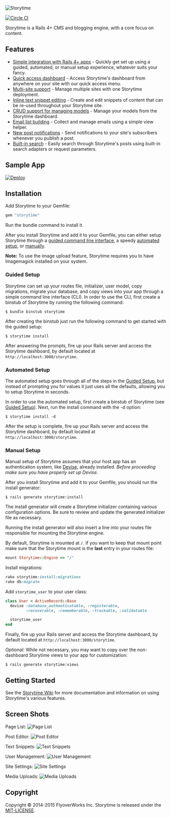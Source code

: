 ![Storytime](https://flyoverworks-com.s3.amazonaws.com/uploads/storytime/media/file/125/final-st-logo-02_thumb.png) 

[![Circle CI](https://circleci.com/gh/FlyoverWorks/storytime/tree/master.svg?style=svg)](https://circleci.com/gh/FlyoverWorks/storytime/tree/master)

Storytime is a Rails 4+ CMS and blogging engine, with a core focus on content.

## Features

* [Simple integration with Rails 4+ apps](https://github.com/FlyoverWorks/storytime/wiki/Setup) - Quickly get set up using a guided, automated, or manual setup experience, whatever suits your fancy.
* [Quick access dashboard](https://github.com/FlyoverWorks/storytime/wiki/Using-the-Quick-Access-Menu) - Access Storytime's dashboard from anywhere on your site with our quick access menu.
* [Multi-site support](https://github.com/FlyoverWorks/storytime/wiki/Multi-site-Support) - Manage multiple sites with one Storytime deployment.
* [Inline text snippet editing](https://github.com/FlyoverWorks/storytime/wiki/Text-Snippets) - Create and edit snippets of content that can be re-used throughout your Storytime site.
* [CRUD support for managing models](https://github.com/FlyoverWorks/storytime/wiki/Managing-Models) - Manage your models from the Storytime dashboard.
* [Email list building](https://github.com/FlyoverWorks/storytime/wiki/Email-Subscriptions) - Collect and manage emails using a simple view helper.
* [New post notifications](https://github.com/FlyoverWorks/storytime/wiki/Working-with-New-Post-Notifications) - Send notifications to your site's subscribers whenever you publish a post.
* [Built-in search](https://github.com/FlyoverWorks/storytime/wiki/Using-Storytime%27s-Post-Search) - Easily search through Storytime's posts using built-in search adapters or request parameters.

## Sample App

[![Deploy](https://www.herokucdn.com/deploy/button.png)](https://heroku.com/deploy?template=https://github.com/flyoverworks/storytime-example)

## Installation

Add Storytime to your Gemfile:

```ruby
gem "storytime"
```

Run the bundle command to install it.

After you install Storytime and add it to your Gemfile, you can either setup Storytime through a [guided command line interface](#guided-setup), a speedy [automated setup](#automated-setup), or [manually](#manual-setup).

**Note:** To use the image upload feature, Storytime requires you to have Imagemagick installed on your system.

### Guided Setup

Storytime can set up your routes file, initializer, user model, copy migrations, migrate your database, and copy views into your app through a simple command line interface (CLI). In order to use the CLI, first create a binstub of Storytime by running the following command:

```terminal
$ bundle binstub storytime
```

After creating the binstub just run the following command to get started with the guided setup:

```terminal
$ storytime install
```

After answering the prompts, fire up your Rails server and access the Storytime dashboard, by default located at `http://localhost:3000/storytime`.

### Automated Setup

The automated setup goes through all of the steps in the [Guided Setup](#guided-setup), but instead of prompting you for values it just uses all the defaults, allowing you to setup Storytime in seconds.

In order to use the automated setup, first create a binstub of Storytime (see [Guided Setup](#guided-setup)). Next, run the install command with the -d option:

```terminal
$ storytime install -d
```

After the setup is complete, fire up your Rails server and access the Storytime dashboard, by default located at `http://localhost:3000/storytime`.

### Manual Setup

Manual setup of Storytime assumes that your host app has an authentication system, like [Devise](https://github.com/plataformatec/devise), already installed. *Before proceeding make sure you have properly set up Devise.*

After you install Storytime and add it to your Gemfile, you should run the install generator:

```terminal
$ rails generate storytime:install
```

The install generator will create a Storytime initializer containing various configuration options. Be sure to review and update the generated initializer file as necessary.

Running the install generator will also insert a line into your routes file responsible for mounting the Storytime engine. 

By default, Storytime is mounted at `/`. If you want to keep that mount point make sure that the Storytime mount is the **last** entry in your routes file:

```ruby
mount Storytime::Engine => "/"
```

Install migrations:

```ruby
rake storytime:install:migrations
rake db:migrate
```

Add `storytime_user` to your user class:

```ruby
class User < ActiveRecord::Base
  devise :database_authenticatable, :registerable,
         :recoverable, :rememberable, :trackable, :validatable

  storytime_user
end
```

Finally, fire up your Rails server and access the Storytime dashboard, by default located at `http://localhost:3000/storytime`.

*Optional:* While not necessary, you may want to copy over the non-dashboard Storytime views to your app for customization:

```console
$ rails generate storytime:views
```

## Getting Started

See the [Storytime Wiki](https://github.com/FlyoverWorks/storytime/wiki) for more documentation and information on using Storytime's various features.

## Screen Shots

Page List:
![Page List](https://raw.githubusercontent.com/FlyoverWorks/storytime/master/screenshots/page-list.png "Page List")

Post Editor:
![Post Editor](https://raw.githubusercontent.com/FlyoverWorks/storytime/master/screenshots/post-editor.png "Post Editor")

Text Snippets:
![Text Snippets](https://raw.githubusercontent.com/FlyoverWorks/storytime/master/screenshots/text-snippets.png "Text Snippets")

User Management:
![User Management](https://raw.githubusercontent.com/FlyoverWorks/storytime/master/screenshots/user-management.png "User Management")

Site Settings:
![Site Settings](https://raw.githubusercontent.com/FlyoverWorks/storytime/master/screenshots/site-settings.png "Site Settings")

Media Uploads:
![Media Uploads](https://raw.githubusercontent.com/FlyoverWorks/storytime/master/screenshots/media.png "Media Uploads")

## Copyright
Copyright © 2014-2015 FlyoverWorks Inc. Storytime is released under the [MIT-LICENSE](MIT-LICENSE).
